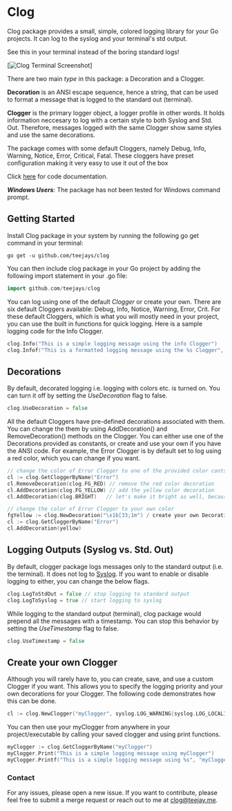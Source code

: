 # Clog

Clog package provides a small, simple, colored logging library for your Go projects. It can log to the syslog and your terminal's std output. 

See this in your terminal instead of the boring standard logs!

[![Clog Terminal Screenshot](https://i.gyazo.com/f7853cfa693f2f11f94e401dbb75c514.gif)]

There are two main _type_ in this package: a Decoration and a Clogger. 

__Decoration__ is an ANSI escape sequence, hence a string, that can be used to format a message that is logged to the standard out (terminal). 

__Clogger__ is the primary logger object, a logger profile in other words. It holds information neccesary to log with a certain style to both Syslog and Std. Out. Therefore, messages logged with the same Clogger show same styles and use the same decorations. 

The package comes with some default Cloggers, namely Debug, Info, Warning, Notice, Error, Critical, Fatal. These cloggers have preset configuration making it very easy to use it out of the box

Click [here](https://godoc.org/github.com/teejays/clog) for code documentation.
 
_**Windows Users**_: The package has not been tested for Windows command prompt. 

## Getting Started

Install Clog package in your system  by running the following go get command in your terminal:

`go get -u github.com/teejays/clog`

You can then include clog package in your Go project by adding the following import statement in your .go file:
```go
import github.com/teejays/clog
```

You can log using one of the default _Clogger_ or create your own. There are six default Cloggers available: Debug, Info, Notice, Warning, Error, Crit. For these default Cloggers, which is what you will mostly need in your project, you can use the built in functions for quick logging. Here is a sample logging code for the Info Clogger.

```go
clog.Info("This is a simple logging message using the info Clogger")
clog.Infof("This is a formatted logging message using the %s Clogger", "info")
```

## Decorations
By default, decorated logging i.e. logging with colors etc. is turned on. You can turn it off by setting the _UseDecoration_ flag to false.
```go
clog.UseDecoration = false
```
All the default Cloggers have pre-defined decorations associated with them. You can change the them by using AddDecoration() and RemoveDecoration() methods on the Clogger. You can either use one of the Decorations provided as constants, or create and use your own if you have the ANSI code. For example, the Error Clogger is by default set to log using a red color, which you can change if you want. 
```go
// change the color of Error Clogger to one of the provided color contsants
cl := clog.GetCloggerByName("Error")
cl.RemoveDecoration(clog.FG_RED) // remove the red color decoration
cl.AddDecoration(clog.FG_YELLOW) // add the yellow color decoration
cl.AddDecoration(clog.BRIGHT) 	// let's make it bright as well, because why not
```
```go
// change the color of Error Clogger to your own color
fgYellow := clog.NewDecoration("\x1b[33;1m") / create your own Decoration
cl := clog.GetCloggerByName("Error")
cl.AddDecoration(yellow)
```

## Logging Outputs (Syslog vs. Std. Out)
By default, clogger package logs messages only to the standard output (i.e. the terminal). It does not log to [Syslog](https://en.wikipedia.org/wiki/Syslog). If you want to enable or disable logging to either, you can change the below flags.
```go
clog.LogToStdOut = false // stop logging to standard output
clog.LogToSyslog = true // start logging to syslog
```
While logging to the standard output (terminal), clog package would prepend all the messages with a timestamp. You can stop this behavior by setting the _UseTimestamp_ flag to false.
```go
clog.UseTimestamp = false
```

## Create your own Clogger
Although you will rarely have to, you can create, save, and use a custom Clogger if you want. This allows you to specify the logging priority and your own decorations for your Clogger. The following code demonstrates how this can be done.
```go
cl := clog.NewClogger("myClogger", syslog.LOG_WARNING|syslog.LOG_LOCAL1, clog.FG_RED, clog.BG_BLUE, clog.BRIGHT)
```
You can then use your myClogger from anywhere in your project/executable by calling your saved clogger and using print functions.
```go
myClogger := clog.GetCloggerByName("myClogger")
myClogger.Print("This is a simple logging message using myClogger")
myClogger.Printf("This is a simple logging message using %s", "myClogger")
```

 ### Contact
For any issues, please open a new issue. If you want to contribute, please feel free to submit a merge request or reach out to me at clog@teejay.me.
